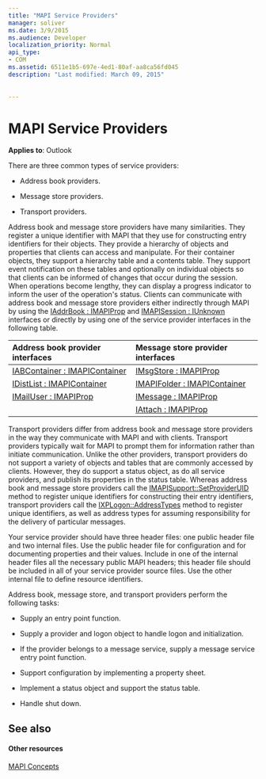 ```yaml
---
title: "MAPI Service Providers"
manager: soliver
ms.date: 3/9/2015
ms.audience: Developer
localization_priority: Normal
api_type:
- COM
ms.assetid: 6511e1b5-697e-4ed1-80af-aa8ca56fd045
description: "Last modified: March 09, 2015"
 
 
---
```


# MAPI Service Providers

  
  
**Applies to**: Outlook 
  
There are three common types of service providers:
  
- Address book providers.
    
- Message store providers.
    
- Transport providers.
    
Address book and message store providers have many similarities. They register a unique identifier with MAPI that they use for constructing entry identifiers for their objects. They provide a hierarchy of objects and properties that clients can access and manipulate. For their container objects, they support a hierarchy table and a contents table. They support event notification on these tables and optionally on individual objects so that clients can be informed of changes that occur during the session. When operations become lengthy, they can display a progress indicator to inform the user of the operation's status. Clients can communicate with address book and message store providers either indirectly through MAPI by using the [IAddrBook : IMAPIProp](iaddrbookimapiprop.md) and [IMAPISession : IUnknown](imapisessioniunknown.md) interfaces or directly by using one of the service provider interfaces in the following table. 
  
|**Address book provider interfaces**|**Message store provider interfaces**|
|:-----|:-----|
|[IABContainer : IMAPIContainer](iabcontainerimapicontainer.md) <br/> |[IMsgStore : IMAPIProp](imsgstoreimapiprop.md) <br/> |
|[IDistList : IMAPIContainer](idistlistimapicontainer.md) <br/> |[IMAPIFolder : IMAPIContainer](imapifolderimapicontainer.md) <br/> |
|[IMailUser : IMAPIProp](imailuserimapiprop.md) <br/> |[IMessage : IMAPIProp](imessageimapiprop.md) <br/> |
| <br/> |[IAttach : IMAPIProp](iattachimapiprop.md) <br/> |
   
Transport providers differ from address book and message store providers in the way they communicate with MAPI and with clients. Transport providers typically wait for MAPI to prompt them for information rather than initiate communication. Unlike the other providers, transport providers do not support a variety of objects and tables that are commonly accessed by clients. However, they do support a status object, as do all service providers, and publish its properties in the status table. Whereas address book and message store providers call the [IMAPISupport::SetProviderUID](imapisupport-setprovideruid.md) method to register unique identifiers for constructing their entry identifiers, transport providers call the [IXPLogon::AddressTypes](ixplogon-addresstypes.md) method to register unique identifiers, as well as address types for assuming responsibility for the delivery of particular messages. 
  
Your service provider should have three header files: one public header file and two internal files. Use the public header file for configuration and for documenting properties and their values. Include in one of the internal header files all the necessary public MAPI headers; this header file should be included in all of your service provider source files. Use the other internal file to define resource identifiers.
  
Address book, message store, and transport providers perform the following tasks:
  
- Supply an entry point function. 
    
- Supply a provider and logon object to handle logon and initialization. 
    
- If the provider belongs to a message service, supply a message service entry point function. 
    
- Support configuration by implementing a property sheet.
    
- Implement a status object and support the status table. 
    
- Handle shut down.
    
## See also

#### Other resources

[MAPI Concepts](mapi-concepts.md)

